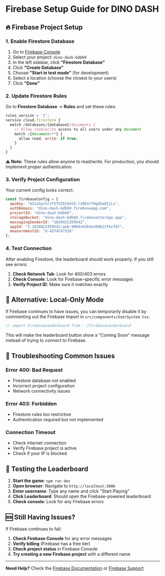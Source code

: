 # Firebase Setup Guide for DINO DASH

## 🔥 **Firebase Project Setup**

### 1. **Enable Firestore Database**
1. Go to [Firebase Console](https://console.firebase.google.com/)
2. Select your project: `dino-dash-bdb69`
3. In the left sidebar, click **"Firestore Database"**
4. Click **"Create Database"**
5. Choose **"Start in test mode"** (for development)
6. Select a location (choose the closest to your users)
7. Click **"Done"**

### 2. **Update Firestore Rules**
Go to **Firestore Database** → **Rules** and set these rules:

```javascript
rules_version = '2';
service cloud.firestore {
  match /databases/{database}/documents {
    // Allow read/write access to all users under any document
    match /{document=**} {
      allow read, write: if true;
    }
  }
}
```

**⚠️ Note:** These rules allow anyone to read/write. For production, you should implement proper authentication.

### 3. **Verify Project Configuration**
Your current config looks correct:
```javascript
const firebaseConfig = {
  apiKey: "AIzaSyCkrJf5TVZ8jkkVZ-l18EXrfHgE6aQIjLs",
  authDomain: "dino-dash-bdb69.firebaseapp.com",
  projectId: "dino-dash-bdb69",
  storageBucket: "dino-dash-bdb69.firebasestorage.app",
  messagingSenderId: "1028422359542",
  appId: "1:1028422359542:web:9009c63b3e450622f6cfd7",
  measurementId: "G-4ZY4CG733X"
};
```

### 4. **Test Connection**
After enabling Firestore, the leaderboard should work properly. If you still see errors:

1. **Check Network Tab**: Look for 400/403 errors
2. **Check Console**: Look for Firebase-specific error messages
3. **Verify Project ID**: Make sure it matches exactly

## 🚀 **Alternative: Local-Only Mode**

If Firebase continues to have issues, you can temporarily disable it by commenting out the Firebase import in `src/components/UserSystem.tsx`:

```typescript
// import FirebaseLeaderboard from './FirebaseLeaderboard'
```

This will make the leaderboard button show a "Coming Soon" message instead of trying to connect to Firebase.

## 🔧 **Troubleshooting Common Issues**

### **Error 400: Bad Request**
- Firestore database not enabled
- Incorrect project configuration
- Network connectivity issues

### **Error 403: Forbidden**
- Firestore rules too restrictive
- Authentication required but not implemented

### **Connection Timeout**
- Check internet connection
- Verify Firebase project is active
- Check if your IP is blocked

## 📱 **Testing the Leaderboard**

1. **Start the game**: `npm run dev`
2. **Open browser**: Navigate to `http://localhost:3000`
3. **Enter username**: Type any name and click "Start Playing"
4. **Click Leaderboard**: Should open the Firebase-powered leaderboard
5. **Check console**: Look for any Firebase errors

## 🆘 **Still Having Issues?**

If Firebase continues to fail:

1. **Check Firebase Console** for any error messages
2. **Verify billing** (Firebase has a free tier)
3. **Check project status** in Firebase Console
4. **Try creating a new Firebase project** with a different name

---

**Need Help?** Check the [Firebase Documentation](https://firebase.google.com/docs) or [Firebase Support](https://firebase.google.com/support)
